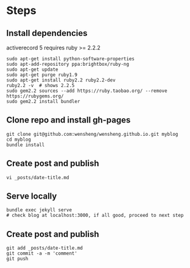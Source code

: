 # Steps

## Install dependencies

activerecord 5 requires ruby >= 2.2.2

    sudo apt-get install python-software-properties
    sudo apt-add-repository ppa:brightbox/ruby-ng
    sudo apt-get update
    sudo apt-get purge ruby1.9
    sudo apt-get install ruby2.2 ruby2.2-dev
    ruby2.2 -v  # shows 2.2.5
    sudo gem2.2 sources --add https://ruby.taobao.org/ --remove https://rubygems.org/
    sudo gem2.2 install bundler

## Clone repo and install gh-pages

    git clone git@github.com:wensheng/wensheng.github.io.git myblog
    cd myblog
    bundle install

## Create post and publish

    vi _posts/date-title.md

## Serve locally

    bundle exec jekyll serve
    # check blog at localhost:3000, if all good, proceed to next step

## Create post and publish

    git add _posts/date-title.md
    git commit -a -m 'comment'
    git push
